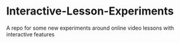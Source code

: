 # Interactive-Lesson-Experiments
A repo for some new experiments around online video lessons with interactive features
